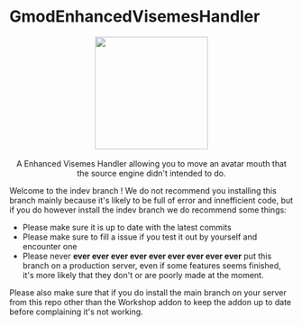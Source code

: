 # GmodEnhancedVisemesHandler
<p align="center">
  <img width="200" src="https://cdn.discordapp.com/attachments/918545186970284112/935676800678371398/vrchat.jpg"><br><br>
  A Enhanced Visemes Handler allowing you to move an avatar mouth that the source engine didn't intended to do.
</p align="center">

Welcome to the indev branch ! We do not recommend you installing this branch mainly because it's likely to be full of error and innefficient code, but if you do however install the indev branch we do recommend some things:
- Please make sure it is up to date with the latest commits
- Please make sure to fill a issue if you test it out by yourself and encounter one
- Please never <b>ever ever ever ever ever ever ever ever ever</b> put this branch on a production server, even if some features seems finished, it's more likely that they don't or are poorly made at the moment.

Please also make sure that if you do install the main branch on your server from this repo other than the Workshop addon to keep the addon up to date before complaining it's not working.
